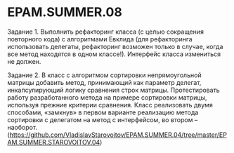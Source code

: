 # EPAM.SUMMER.08

Задание 1. 
Выполнить рефакторинг класса (с целью сокращения повторного кода) с
алгоритмами Евклида (для рефакторинга использовать делегаты, рефакторинг возможен только в случае, когда все метод находятся в одном классе!). Интерфейс класса измениться не
должен. 

Задание 2. 
В класс с алгоритмом сортировки непрямоугольной матрицы добавить метод, принимающий как параметр делегат, инкапсулирующий логику сравнения строк матрицы.
Протестировать работу разработанного метода на примере сортировки матрицы, используя
прежние критерии сравнения.
Класс реализовать двумя способами, «замкнув» в первом варианте реализацию метода
сортировки с делегатом на метод с интерфейсом, во втором – наоборот.
(https://github.com/VladislavStarovoitov/EPAM.SUMMER.04/tree/master/EPAM.SUMMER.STAROVOITOV.04)
